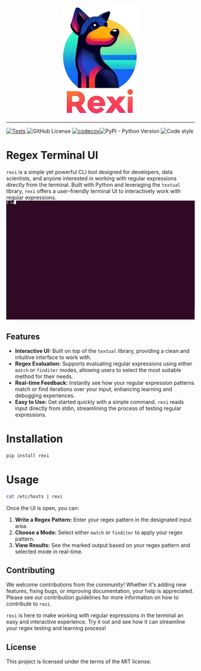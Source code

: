 <p align="center">
     <a><img src="./docs/rexi.png" alt="Rexi"></a>
</p>

---
[![Tests](https://github.com/royreznik/rexi/actions/workflows/tests.yml/badge.svg)](https://github.com/royreznik/greps/actions/workflows/tests.yml)
![GitHub License](https://img.shields.io/github/license/royreznik/rexi)
[![codecov](https://codecov.io/gh/royreznik/rexi/graph/badge.svg?token=LOIYAMEI08)](https://codecov.io/gh/royreznik/rexi)![PyPI - Python Version](https://img.shields.io/pypi/pyversions/greps)
![Code style](https://img.shields.io/badge/code%20style-black-black)

# Regex Terminal UI

`rexi` is a simple yet powerful CLI tool designed for developers, data scientists, and anyone interested in working with regular expressions directly from the terminal.
Built with Python and leveraging the `textual` library, `rexi` offers a user-friendly terminal UI to interactively work with regular expressions.
![Demo](./docs/demo.gif)

## Features

- **Interactive UI:** Built on top of the `textual` library, providing a clean and intuitive interface to work with.
- **Regex Evaluation:** Supports evaluating regular expressions using either `match` or `finditer` modes, allowing users to select the most suitable method for their needs.
- **Real-time Feedback:** Instantly see how your regular expression patterns match or find iterations over your input, enhancing learning and debugging experiences.
- **Easy to Use:** Get started quickly with a simple command. `rexi` reads input directly from stdin, streamlining the process of testing regular expressions.


# Installation
```bash
pip install rexi
```

# Usage
```bash
cat /etc/hosts | rexi
```
Once the UI is open, you can:

1. **Write a Regex Pattern:** Enter your regex pattern in the designated input area.
2. **Choose a Mode:** Select either `match` or `finditer` to apply your regex pattern.
3. **View Results:** See the marked output based on your regex pattern and selected mode in real-time.

## Contributing

We welcome contributions from the community! Whether it's adding new features, fixing bugs, or improving documentation, your help is appreciated. Please see our contribution guidelines for more information on how to contribute to `rexi`.

`rexi` is here to make working with regular expressions in the terminal an easy and interactive experience. Try it out and see how it can streamline your regex testing and learning process!


## License
This project is licensed under the terms of the MIT license.

